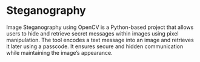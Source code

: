 # Steganography
Image Steganography using OpenCV is a Python-based project that allows users to hide and retrieve secret messages within images using pixel manipulation. The tool encodes a text message into an image and retrieves it later using a passcode. It ensures secure and hidden communication while maintaining the image’s appearance.
